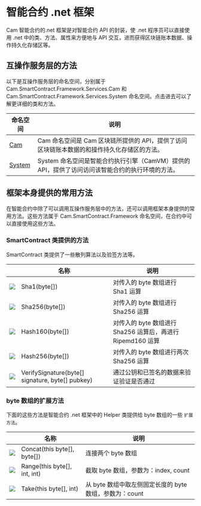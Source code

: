 # 智能合约 .net 框架

Cam 智能合约的.net 框架是对智能合约 API 的封装，使 .net 程序员可以直接使用 .net 中的类、方法、属性来方便地与 API 交互，进而获得区块链账本数据、操作持久化存储区等。

## 互操作服务层的方法

以下是互操作服务层的命名空间，分别属于 Cam.SmartContract.Framework.Services.Cam 和 Cam.SmartContract.Framework.Services.System 命名空间。点击进去可以了解更详细的类和方法。

| 命名空间                       | 说明                                       |
| -------------------------- | ---------------------------------------- |
| [Cam](dotnet/Cam.md)       | Cam 命名空间是 Cam 区块链所提供的 API，提供了访问区块链账本数据的和操作持久化存储区的方法。 |
| [System](dotnet/system.md) | System 命名空间是智能合约执行引擎（CamVM）提供的 API，提供了访问访问该智能合约的执行环境的方法。 |

## 框架本身提供的常用方法

在智能合约中除了可以调用互操作服务层中的方法，还可以调用框架本身提供的常用方法。这些方法属于 Cam.SmartContract.Framework 命名空间，在合约中可以直接使用这些方法。

### SmartContract 类提供的方法

SmartContract 类提供了一些散列算法以及验签方法等。

|                                                        | 名称                                             | 说明                                                        |
| ------------------------------------------------------ | ------------------------------------------------ | ----------------------------------------------------------- |
| ![](https://i-msdn.sec.s-msft.com/dynimg/IC91302.jpeg) | Sha1(byte[])                                     | 对传入的 byte 数组进行 Sha1 运算                            |
| ![](https://i-msdn.sec.s-msft.com/dynimg/IC91302.jpeg) | Sha256(byte[])                                   | 对传入的 byte 数组进行 Sha256 运算                          |
| ![](https://i-msdn.sec.s-msft.com/dynimg/IC91302.jpeg) | Hash160(byte[])                                  | 对传入的 byte 数组进行 Sha256 运算后，再进行 Ripemd160 运算 |
| ![](https://i-msdn.sec.s-msft.com/dynimg/IC91302.jpeg) | Hash256(byte[])                                  | 对传入的 byte 数组进行两次 Sha256 运算                      |
| ![](https://i-msdn.sec.s-msft.com/dynimg/IC91302.jpeg) | VerifySignature(byte[] signature, byte[] pubkey) | 通过公钥和已签名的数据来验证验证是否通过                    |

### byte 数组的扩展方法

下面的这些方法是智能合约 .net 框架中的 Helper 类提供给 byte 数组的一些 ` 扩展方法 `。

|                                          | 名称                           | 说明                                   |
| ---------------------------------------- | ---------------------------- | ------------------------------------ |
| ![](https://i-msdn.sec.s-msft.com/dynimg/IC91302.jpeg) | Concat(this byte[], byte[])  | 连接两个 byte 数组                         |
| ![](https://i-msdn.sec.s-msft.com/dynimg/IC91302.jpeg) | Range(this byte[], int, int) | 截取 byte 数组，参数为：index, count          |
| ![](https://i-msdn.sec.s-msft.com/dynimg/IC91302.jpeg) | Take(this byte[], int)       | 从 byte 数组中取左侧固定长度的 byte 数组，参数为：count |